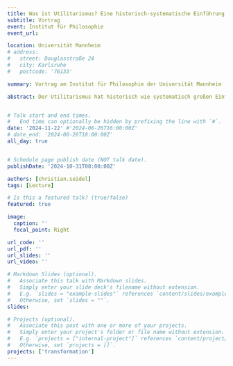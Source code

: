 ```yaml
---
title: Was ist Utilitarismus? Eine historisch-systematische Einführung
subtitle: Vortrag
event: Institut für Philosophie
event_url: 

location: Universität Mannheim
# address:
#   street: Douglasstraße 24
#   city: Karlsruhe
#   postcode: '76133'

summary: Vortrag am Institut für Philosophie der Universität Mannheim

abstract: Der Utilitarismus hat historisch wie systematisch großen Einfluss auf die moderne Moralphilosophie ausgeübt. In einem Überblick zeichnet der Vortrag diese Einflüsse von den Wurzeln der utilitaristischen Bewegung bis in die Verästelungen verschiedener utilitaristischer Varianten in der zeitgenössischen Moralphilosophie nach. Dabei zeigt sich die utilitaristische Tradition in systematischer Hinsicht reichhaltiger und vielfältiger, als es manche Missverständnisse und verkürzte Zerrbilder nahelegen.


# Talk start and end times.
#   End time can optionally be hidden by prefixing the line with `#`.
date: '2024-11-22' #'2024-06-26T16:00:00Z'
# date_end: '2024-06-26T18:00:00Z'
all_day: true


# Schedule page publish date (NOT talk date).
publishDate: '2024-10-31T08:00:00Z'

authors: [christian.seidel]
tags: [Lecture]

# Is this a featured talk? (true/false)
featured: true

image:
  caption: ''
  focal_point: Right

url_code: ''
url_pdf: ''
url_slides: ''
url_video: ''

# Markdown Slides (optional).
#   Associate this talk with Markdown slides.
#   Simply enter your slide deck's filename without extension.
#   E.g. `slides = "example-slides"` references `content/slides/example-slides.md`.
#   Otherwise, set `slides = ""`.
slides:

# Projects (optional).
#   Associate this post with one or more of your projects.
#   Simply enter your project's folder or file name without extension.
#   E.g. `projects = ["internal-project"]` references `content/project/deep-learning/index.md`.
#   Otherwise, set `projects = []`.
projects: ['transformation']
---
```

